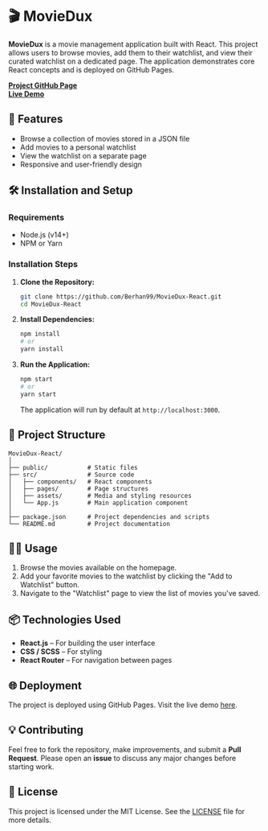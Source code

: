 
# 🎬 MovieDux  

**MovieDux** is a movie management application built with React. This project allows users to browse movies, add them to their watchlist, and view their curated watchlist on a dedicated page. The application demonstrates core React concepts and is deployed on GitHub Pages.  

[**Project GitHub Page**](https://github.com/Berhan99/MovieDux-React)  
[**Live Demo**](https://berhan99.github.io/MovieDux-React/)  

## 🚀 Features  
- Browse a collection of movies stored in a JSON file  
- Add movies to a personal watchlist  
- View the watchlist on a separate page  
- Responsive and user-friendly design  

## 🛠️ Installation and Setup  

### Requirements  
- Node.js (v14+)  
- NPM or Yarn  

### Installation Steps  
1. **Clone the Repository:**  
   ```bash
   git clone https://github.com/Berhan99/MovieDux-React.git
   cd MovieDux-React
   ```  

2. **Install Dependencies:**  
   ```bash
   npm install  
   # or
   yarn install  
   ```  

3. **Run the Application:**  
   ```bash
   npm start  
   # or
   yarn start  
   ```  
   The application will run by default at `http://localhost:3000`.  

## 📂 Project Structure  
```plaintext
MovieDux-React/
│
├── public/           # Static files
├── src/              # Source code
│   ├── components/   # React components
│   ├── pages/        # Page structures
│   ├── assets/       # Media and styling resources
│   └── App.js        # Main application component
│
├── package.json      # Project dependencies and scripts
└── README.md         # Project documentation
```  

## 👨‍💻 Usage  
1. Browse the movies available on the homepage.  
2. Add your favorite movies to the watchlist by clicking the "Add to Watchlist" button.  
3. Navigate to the "Watchlist" page to view the list of movies you've saved.  

## 📦 Technologies Used  
- **React.js** – For building the user interface  
- **CSS / SCSS** – For styling  
- **React Router** – For navigation between pages  

## 🌐 Deployment  
The project is deployed using GitHub Pages. Visit the live demo [here](https://berhan99.github.io/MovieDux-React/).  

## 💡 Contributing  
Feel free to fork the repository, make improvements, and submit a **Pull Request**. Please open an **issue** to discuss any major changes before starting work.  

## 📝 License  
This project is licensed under the MIT License. See the [LICENSE](LICENSE) file for more details.  
